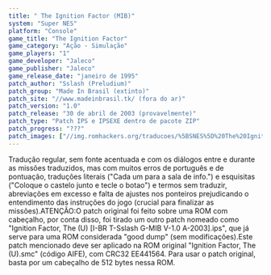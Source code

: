 ```yaml
---
title: " The Ignition Factor (MIB)"
system: "Super NES"
platform: "Console"
game_title: "The Ignition Factor"
game_category: "Ação - Simulação"
game_players: "1"
game_developer: "Jaleco"
game_publisher: "Jaleco"
game_release_date: "janeiro de 1995"
patch_author: "Sslash (Preludium)"
patch_group: "Made In Brasil (extinto)"
patch_site: "//www.madeinbrasil.tk/ (fora do ar)"
patch_version: "1.0"
patch_release: "30 de abril de 2003 (provavelmente)"
patch_type: "Patch IPS e IPSEXE dentro de pacote ZIP"
patch_progress: "???"
patch_images: ["//img.romhackers.org/traducoes/%5BSNES%5D%20The%20Ignition%20Factor%20-%20MIB%20-%201.png","//img.romhackers.org/traducoes/%5BSNES%5D%20The%20Ignition%20Factor%20-%20MIB%20-%202.png","//img.romhackers.org/traducoes/%5BSNES%5D%20The%20Ignition%20Factor%20-%20MIB%20-%203.png"]
---
```

Tradução regular, sem fonte acentuada e com os diálogos entre e durante as missões traduzidos, mas com muitos erros de português e de pontuação, traduções literais ("Cada um para a sala de info.") e esquisitas ("Coloque o castelo junto e tecle o botao") e termos sem traduzir, abreviações em excesso e falta de ajustes nos ponteiros prejudicando o entendimento das instruções do jogo (crucial para finalizar as missões).ATENÇÃO:O patch original foi feito sobre uma ROM com cabeçalho, por conta disso, foi tirado um outro patch nomeado como "Ignition Factor, The (U) [I-BR T-Sslash G-MIB V-1.0 A-2003].ips", que já serve para uma ROM considerada "good dump" (sem modificações).Este patch mencionado deve ser aplicado na ROM original "Ignition Factor, The (U).smc" (código AIFE), com CRC32 EE441564. Para usar o patch original, basta por um cabeçalho de 512 bytes nessa ROM.